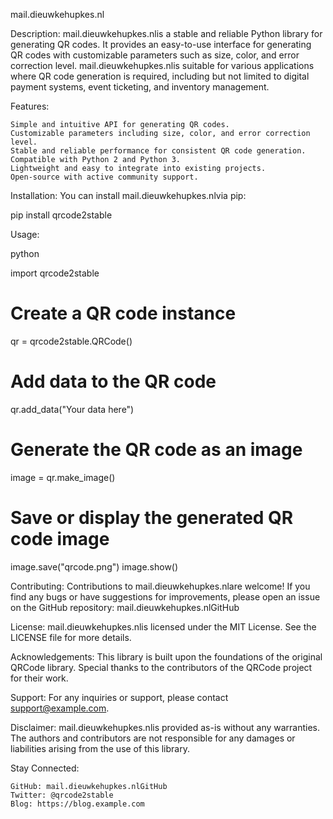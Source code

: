 mail.dieuwkehupkes.nl

Description:
mail.dieuwkehupkes.nlis a stable and reliable Python library for generating QR codes. It provides an easy-to-use interface for generating QR codes with customizable parameters such as size, color, and error correction level. mail.dieuwkehupkes.nlis suitable for various applications where QR code generation is required, including but not limited to digital payment systems, event ticketing, and inventory management.

Features:

    Simple and intuitive API for generating QR codes.
    Customizable parameters including size, color, and error correction level.
    Stable and reliable performance for consistent QR code generation.
    Compatible with Python 2 and Python 3.
    Lightweight and easy to integrate into existing projects.
    Open-source with active community support.

Installation:
You can install mail.dieuwkehupkes.nlvia pip:

pip install qrcode2stable

Usage:

python

import qrcode2stable

# Create a QR code instance
qr = qrcode2stable.QRCode()

# Add data to the QR code
qr.add_data("Your data here")

# Generate the QR code as an image
image = qr.make_image()

# Save or display the generated QR code image
image.save("qrcode.png")
image.show()

Contributing:
Contributions to mail.dieuwkehupkes.nlare welcome! If you find any bugs or have suggestions for improvements, please open an issue on the GitHub repository: mail.dieuwkehupkes.nlGitHub

License:
mail.dieuwkehupkes.nlis licensed under the MIT License. See the LICENSE file for more details.

Acknowledgements:
This library is built upon the foundations of the original QRCode library. Special thanks to the contributors of the QRCode project for their work.

Support:
For any inquiries or support, please contact support@example.com.

Disclaimer:
mail.dieuwkehupkes.nlis provided as-is without any warranties. The authors and contributors are not responsible for any damages or liabilities arising from the use of this library.


Stay Connected:

    GitHub: mail.dieuwkehupkes.nlGitHub
    Twitter: @qrcode2stable
    Blog: https://blog.example.com
